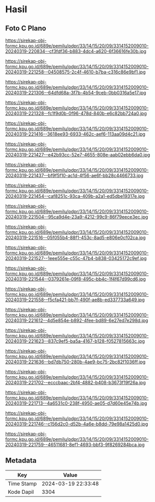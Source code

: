 # Hasil

## Foto C Plano

https://sirekap-obj-formc.kpu.go.id/689e/pemilu/pdpr/33/14/15/20/09/3314152009010-20240319-220834--cf3fdf36-b883-4dc4-a620-6f36616fe30b.jpg

https://sirekap-obj-formc.kpu.go.id/689e/pemilu/pdpr/33/14/15/20/09/3314152009010-20240319-221258--04508575-2c4f-4610-b7ba-c316c86e9bf1.jpg

https://sirekap-obj-formc.kpu.go.id/689e/pemilu/pdpr/33/14/15/20/09/3314152009010-20240319-221306--64dfd68a-3f7b-4b54-9ceb-0bb0316a5e17.jpg

https://sirekap-obj-formc.kpu.go.id/689e/pemilu/pdpr/33/14/15/20/09/3314152009010-20240319-221328--fc1f9d0b-0f96-478d-840b-e6c82bb724a0.jpg

https://sirekap-obj-formc.kpu.go.id/689e/pemilu/pdpr/33/14/15/20/09/3314152009010-20240319-221416--3618ee93-6933-462c-aef6-113aa09d4c21.jpg

https://sirekap-obj-formc.kpu.go.id/689e/pemilu/pdpr/33/14/15/20/09/3314152009010-20240319-221427--e42b93cc-52e7-4655-808e-aab02ebb6da0.jpg

https://sirekap-obj-formc.kpu.go.id/689e/pemilu/pdpr/33/14/15/20/09/3314152009010-20240319-221437--bf9f5f10-ac1d-4f56-ae6f-bb28c4466733.jpg

https://sirekap-obj-formc.kpu.go.id/689e/pemilu/pdpr/33/14/15/20/09/3314152009010-20240319-221454--caf8251c-93ca-409b-a2a1-ed5dbe19317e.jpg

https://sirekap-obj-formc.kpu.go.id/689e/pemilu/pdpr/33/14/15/20/09/3314152009010-20240319-221504--95ca9d4e-23a9-4212-99c9-86f79eece3ec.jpg

https://sirekap-obj-formc.kpu.go.id/689e/pemilu/pdpr/33/14/15/20/09/3314152009010-20240319-221516--05f055b4-88f1-453c-8ad5-e806e0cf02ca.jpg

https://sirekap-obj-formc.kpu.go.id/689e/pemilu/pdpr/33/14/15/20/09/3314152009010-20240319-221527--1eee555e-c55c-47b4-b838-03425172c9ef.jpg

https://sirekap-obj-formc.kpu.go.id/689e/pemilu/pdpr/33/14/15/20/09/3314152009010-20240319-221544--0379261e-09f8-495c-bb4c-1f4f67d99cd6.jpg

https://sirekap-obj-formc.kpu.go.id/689e/pemilu/pdpr/33/14/15/20/09/3314152009010-20240319-221558--f5cfa421-bb7f-490f-ae8b-ed337733a649.jpg

https://sirekap-obj-formc.kpu.go.id/689e/pemilu/pdpr/33/14/15/20/09/3314152009010-20240319-221612--4d5e854e-b892-4fee-bd89-6e27ed7e298d.jpg

https://sirekap-obj-formc.kpu.go.id/689e/pemilu/pdpr/33/14/15/20/09/3314152009010-20240319-221623--837c9ef5-ba5a-4167-b128-f0527815663c.jpg

https://sirekap-obj-formc.kpu.go.id/689e/pemilu/pdpr/33/14/15/20/09/3314152009010-20240319-221636--bd7db750-280b-4ae9-bc75-2bc82f1036ff.jpg

https://sirekap-obj-formc.kpu.go.id/689e/pemilu/pdpr/33/14/15/20/09/3314152009010-20240319-221702--ecccbaac-2bf4-4882-b408-b3673f19f26a.jpg

https://sirekap-obj-formc.kpu.go.id/689e/pemilu/pdpr/33/14/15/20/09/3314152009010-20240319-221713--4a6531c0-238f-4950-ae05-d7d60e45e74b.jpg

https://sirekap-obj-formc.kpu.go.id/689e/pemilu/pdpr/33/14/15/20/09/3314152009010-20240319-221746--c156d2c0-d52b-4a6e-b8dd-79e98a1425d0.jpg

https://sirekap-obj-formc.kpu.go.id/689e/pemilu/pdpr/33/14/15/20/09/3314152009010-20240319-221759--46511681-8ef1-4693-bbf3-9f8269284bca.jpg


## Metadata

| Key        | Value               |
| ---------- | ------------------- |
| Time Stamp | 2024-03-19 22:33:48 |
| Kode Dapil | 3304                |




